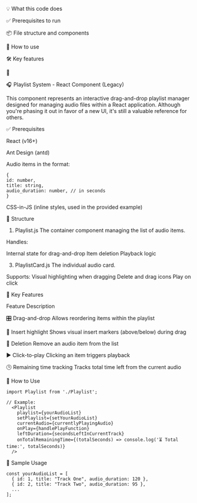 💡 What this code does

✅ Prerequisites to run

📦 File structure and components

🔧 How to use

🛠️ Key features

📁 

🎧 Playlist System - React Component (Legacy)

  This component represents an interactive drag-and-drop playlist manager designed for managing audio files within a React application. Although you're phasing it out in favor of a new UI, it's still a valuable reference for others.

✅ Prerequisites

React (v16+)

Ant Design (antd)

Audio items in the format:

    {
    id: number,  
    title: string, 
    audio_duration: number, // in seconds
    }

CSS-in-JS (inline styles, used in the provided example)

📁 Structure

1. Playlist.js
The container component managing the list of audio items.

Handles:

Internal state for drag-and-drop
Item deletion
Playback logic

3. PlaylistCard.js
The individual audio card.

Supports:
Visual highlighting when dragging
Delete and drag icons
Play on click


🧩 Key Features

Feature	Description

  🎛️ Drag-and-drop	Allows reordering items within the playlist
  
  🎯 Insert highlight	Shows visual insert markers (above/below) during drag
  
  🚮 Deletion	Remove an audio item from the list
  
  ▶️ Click-to-play	Clicking an item triggers playback
  
  🕒 Remaining time tracking	Tracks total time left from the current audio
  
  🔧 How to Use

    
    import Playlist from './Playlist';

    // Example:
      <Playlist
        playlist={yourAudioList}
        setPlaylist={setYourAudioList}
        currentAudio={currentlyPlayingAudio}
        onPlay={handlePlayFunction}
        leftDuration={secondsLeftInCurrentTrack}
        onTotalRemainingTime={(totalSeconds) => console.log('⏳ Total time:', totalSeconds)}
      />

📌 Sample Usage

    const yourAudioList = [
      { id: 1, title: "Track One", audio_duration: 120 },
      { id: 2, title: "Track Two", audio_duration: 95 },
      ...
    ];
